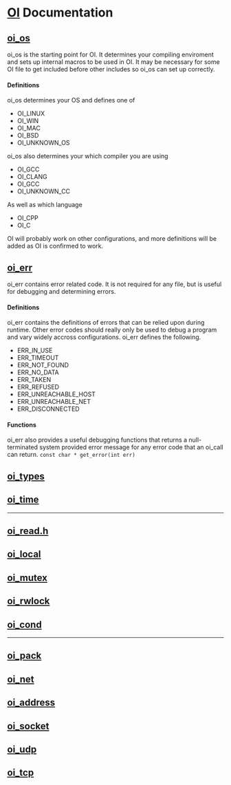 [OI](http://github.com/geky/oi) Documentation
=============================================

[oi_os](oi/blob/master/oi_os.h)
---------------------------------------------

oi_os is the starting point for OI. It determines your compiling enviroment and sets up internal macros to be used in OI. It may be necessary for some OI file to get included before other includes so oi_os can set up correctly.

#### Definitions ####

oi_os determines your OS and defines one of
* OI_LINUX
* OI_WIN
* OI_MAC
* OI_BSD
* OI_UNKNOWN_OS

oi_os also determines your which compiler you are using
* OI_GCC
* OI_CLANG
* OI_GCC
* OI_UNKNOWN_CC

As well as which language
* OI_CPP
* OI_C

OI will probably work on other configurations, and more definitions will be added as OI is confirmed to work.

[oi_err](oi/blob/master/oi_err.h)
---------------------------------------------

oi_err contains error related code. It is not required for any file, but is useful for debugging and determining errors.


#### Definitions ####

oi_err contains the definitions of errors that can be relied upon during runtime. Other error codes should really only be used to debug a program and vary widely accross configurations. oi_err defines the following.
* ERR_IN_USE
* ERR_TIMEOUT
* ERR_NOT_FOUND
* ERR_NO_DATA
* ERR_TAKEN
* ERR_REFUSED
* ERR_UNREACHABLE_HOST
* ERR_UNREACHABLE_NET
* ERR_DISCONNECTED

#### Functions ####

oi_err also provides a useful debugging functions that returns a null-terminated system provided error message for any error code that an oi_call can return.
`const char * get_error(int err)`


[oi_types](oi/blob/master/oi_types.h)
---------------------------------------------

[oi_time](oi/blob/master/oi_time.h)
---------------------------------------------

- - - - - - - - - - - - - - - - - - - - - - -

[oi_read.h](oi/blob/master/oi_thread.h)
---------------------------------------------

[oi_local](oi/blob/master/oi_local.h)
---------------------------------------------

[oi_mutex](oi/blob/master/oi_mutex.h)
---------------------------------------------

[oi_rwlock](oi/blob/master/oi_rwlock.h)
---------------------------------------------

[oi_cond](oi/blob/master/oi_cond.h)
---------------------------------------------

- - - - - - - - - - - - - - - - - - - - - - -

[oi_pack](oi/blob/master/oi_pack.h)
---------------------------------------------

[oi_net](oi/blob/master/oi_net.h)
---------------------------------------------

[oi_address](oi/blob/master/oi_address.h)
---------------------------------------------

[oi_socket](oi/blob/master/oi_socket.h)
---------------------------------------------

[oi_udp](oi/blob/master/oi_udp.h)
---------------------------------------------

[oi_tcp](oi/blob/master/oi_tcp.h)
---------------------------------------------

